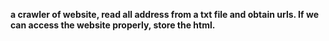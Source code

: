 
**a crawler of website, read all address from a txt file and obtain urls. If we can access the website properly, store the html.**
